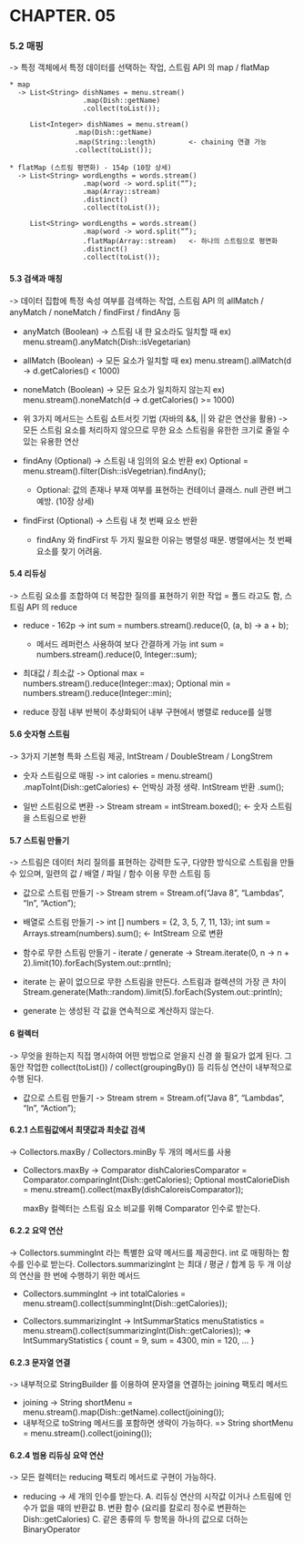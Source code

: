 # CHAPTER. 05

### 5.2 매핑 
-> 특정 객체에서 특정 데이터를 선택하는 작업, 스트림 API 의 map / flatMap

    * map 
      -> List<String> dishNames = menu.stream()
					  .map(Dish::getName)
					  .collect(toList());
             
         List<Integer> dishNames = menu.stream()
				  	.map(Dish::getName)
				  	.map(String::length) 		<- chaining 연결 가능
				  	.collect(toList());

    * flatMap (스트림 평면화) - 154p (10장 상세) 
      -> List<String> wordLengths = words.stream()
					  .map(word -> word.split(“”);
					  .map(Array::stream)
					  .distinct()
					  .collect(toList());

      	 List<String> wordLengths = words.stream()
					  .map(word -> word.split(“”);
					  .flatMap(Array::stream)	<- 하나의 스트림으로 평면화
					  .distinct()
					  .collect(toList());



#### 5.3 검색과 매칭
-> 데이터 집합에 특정 속성 여부를 검색하는 작업, 스트림 API 의 allMatch / anyMatch / noneMatch / findFirst / findAny 등

  * anyMatch (Boolean)
    -> 스트림 내 한 요소라도 일치할 때
       ex) menu.stream().anyMatch(Dish::isVegetarian)

  * allMatch (Boolean)
    -> 모든 요소가 일치할 때
    	 ex) menu.stream().allMatch(d -> d.getCalories() < 1000)

  * noneMatch (Boolean)
    -> 모든 요소가 일치하지 않는지
	     ex) menu.stream().noneMatch(d -> d.getCalories() >= 1000)

  * 위 3가지 메서드는 스트림 쇼트서킷 기법 (자바의 &&, || 와 같은 연산을 활용)
	  -> 모든 스트림 요소를 처리하지 않으므로 무한 요소 스트림을 유한한 크기로 줄일 수 있는 유용한 연산

  * findAny (Optional<T>)
    -> 스트림 내 임의의 요소 반환
    	 ex) Optional<Dish> = menu.stream().filter(Dish::isVegetrian).findAny();
	* Optional<T>: 값의 존재나 부재 여부를 표현하는 컨테이너 클래스. null 관련 버그 예방. (10장 상세)

  * findFirst (Optional<T>)
    -> 스트림 내 첫 번째 요소 반환
	* findAny 와 findFirst 두 가지 필요한 이유는 병렬성 때문. 병렬에서는 첫 번째 요소를 찾기 어려움.



#### 5.4 리듀싱
-> 스트림 요소를 조합하여 더 복잡한 질의를 표현하기 위한 작업 = 폴드 라고도 함, 스트림 API 의 reduce

  * reduce - 162p
    -> int sum = numbers.stream().reduce(0, (a, b) -> a + b);
	* 메서드 레퍼런스 사용하여 보다 간결하게 가능
	int sum = numbers.stream().reduce(0, Integer::sum);


  * 최대값 / 최소값
    -> Optional<Integer> max = numbers.stream().reduce(Integer::max);
    	 Optional<Integer> min = numbers.stream().reduce(Integer::min);
  * reduce 장점
	내부 반복이 추상화되어 내부 구현에서 병렬로 reduce를 실행



#### 5.6 숫자형 스트림
-> 3가지 기본형 특화 스트림 제공, IntStream / DoubleStream / LongStrem

  * 숫자 스트림으로 매핑
    -> int calories = menu.stream()
			    .mapToInt(Dish::getCalories)		<- 언박싱 과정 생략. IntStream 반환
			    .sum();

  * 일반 스트림으로 변환
    -> Stream<Integer> stream = intStream.boxed();		<- 숫자 스트림을 스트림으로 반환



#### 5.7 스트림 만들기
-> 스트림은 데이터 처리 질의를 표현하는 강력한 도구, 다양한 방식으로 스트림을 만들 수 있으며, 일련의 값 / 배열 / 파일 / 함수 이용 무한 스트림 등

  * 값으로 스트림 만들기
    -> Stream<String> strem = Stream.of(“Java 8”, “Lambdas”, “In”, “Action”);

  * 배열로 스트림 만들기
    -> 	int [] numbers = {2, 3, 5, 7, 11, 13};
	int sum = Arrays.stream(numbers).sum();		<- IntStream 으로 변환

  * 함수로 무한 스트림 만들기 - iterate / generate
    -> 	Stream.iterate(0, n -> n + 2).limit(10).forEach(System.out::prntln);
  * iterate 는 끝이 없으므로 무한 스트림을 만든다. 스트림과 컬렉션의 가장 큰 차이
  Stream.generate(Math::random).limit(5).forEach(System.out::println);
  * generate 는 생성된 각 값을 연속적으로 계산하지 않는다.



#### 6 컬렉터
-> 무엇을 원하는지 직접 명시하여 어떤 방법으로 얻을지 신경 쓸 필요가 없게 된다. 그동안 작업한 collect(toList()) / collect(groupingBy()) 등	 리듀싱 연산이 내부적으로 수행 된다.

  * 값으로 스트림 만들기
    -> Stream<String> strem = Stream.of(“Java 8”, “Lambdas”, “In”, “Action”);



#### 6.2.1 스트림값에서 최댓값과 최솟값 검색
-> Collectors.maxBy / Collectors.minBy 두 개의 메서드를 사용

  * Collectors.maxBy
    -> Comparator<Dish> dishCaloriesComparator = Comparator.comparingInt(Dish::getCalories);
	Optional<Dish> mostCalorieDish = menu.stream().collect(maxBy(dishCaloreisComparator));
	
	maxBy 컬렉터는 스트림 요소 비교를 위해 Comparator 인수로 받는다.



#### 6.2.2 요약 연산
-> Collectors.summingInt 라는 특별한 요약 메서드를 제공한다. int 로 매핑하는 함수를 인수로 받는다. Collectors.summarizingInt 는 최대 / 평균 / 합계 등 두 개 이상의 연산을 한 번에 수행하기 위한 메서드

  * Collectors.summingInt
    -> int totalCalories = menu.stream().collect(summingInt(Dish::getCalories));

  * Collectors.summarizingInt 
    -> IntSummarStatics menuStatistics = menu.stream().collect(summarizingInt(Dish::getCalories));
	=> IntSummaryStatistics { count = 9, sum = 4300, min = 120, ... }



#### 6.2.3 문자열 연결
-> 내부적으로 StringBuilder 를 이용하여 문자열을 연결하는 joining 팩토리 메서드

  * joining
    -> String shortMenu = menu.stream().map(Dish::getName).collect(joining());
  * 내부적으로 toString 메서드를 포함하면 생략이 가능하다.
  => String shortMenu = menu.stream().collect(joining());



#### 6.2.4 범용 리듀싱 요약 연산
-> 모든 컬렉터는 reducing 팩토리 메서드로 구현이 가능하다.

  * reducing
    -> 세 개의 인수를 받는다.
	A. 리듀싱 연산의 시작값 이거나 스트림에 인수가 없을 때의 반환값
	B. 변환 함수 (요리를 칼로리 정수로 변환하는 Dish::getCalories)
	C. 같은 종류의 두 항목을 하나의 값으로 더하는 BinaryOperator
